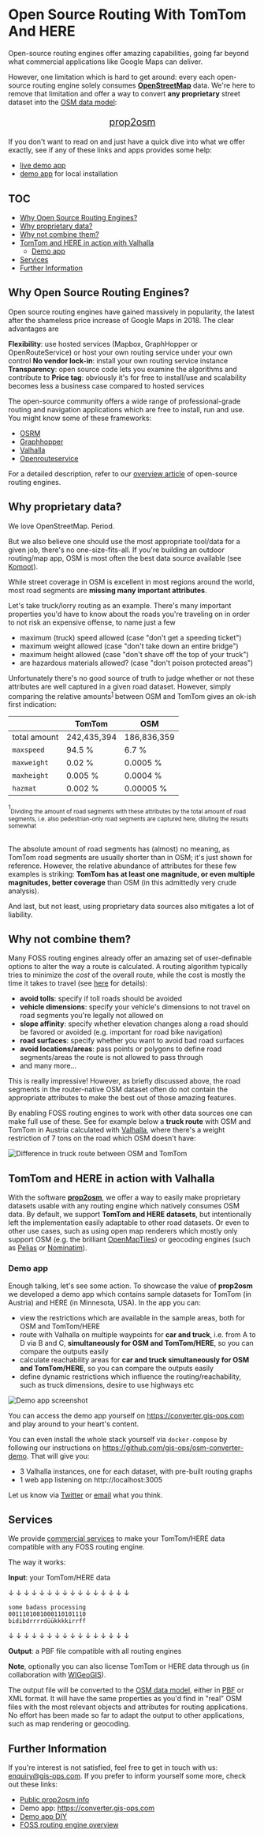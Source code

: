 # Open Source Routing With TomTom And HERE

Open-source routing engines offer amazing capabilities, going far beyond what commercial applications like Google Maps can deliver.

However, one limitation which is hard to get around: every each open-source routing engine solely consumes [**OpenStreetMap**](https://openstreetmap.org) data. We're here to remove that limitation and offer a way to convert **any proprietary** street dataset into the [OSM data model](https://wiki.openstreetmap.org/wiki/Elements):

<p style="text-align: center; font-size: 1.4em"><a href="https://github.com/gis-ops/prop2osm">prop2osm</a></p>

If you don't want to read on and just have a quick dive into what we offer exactly, see if any of these links and apps provides some help:

- [live demo app](https://converter.gis-ops.com)
- [demo app](https://github.com/gis-ops/osm-converter-demo) for local installation

## TOC

<!-- TOC depthFrom:1 depthTo:6 withLinks:1 updateOnSave:0 orderedList:0 -->

- [Why Open Source Routing Engines?](#user-content-why-open-source-routing-engines)
- [Why proprietary data?](#user-content-why-proprietary-data)
- [Why not combine them?](#user-content-why-not-combine-them)
- [TomTom and HERE in action with Valhalla](#user-content-tomtom-and-here-in-action-with-valhalla)
	- [Demo app](#user-content-demo-app)
- [Services](#user-content-services)
- [Further Information](#user-content-further-information)

<!-- /TOC -->

## Why Open Source Routing Engines?

Open source routing engines have gained massively in popularity, the latest after the shameless price increase of Google Maps in 2018. The clear advantages are

**Flexibility**: use hosted services (Mapbox, GraphHopper or OpenRouteService) or host your own routing service under your own control
**No vendor lock-in**: install your own routing service instance
**Transparency**: open source code lets you examine the algorithms and contribute to
**Price tag**: obviously it's for free to install/use and scalability becomes less a business case compared to hosted services

The open-source community offers a wide range of professional-grade routing and navigation applications which are free to install, run and use. You might know some of these frameworks:

- [OSRM](https://github.com/Project-OSRM/osrm-backend)
- [Graphhopper](https://graphhopper.com)
- [Valhalla](https://github.com/valhalla/valhalla)
- [Openrouteservice](https://openrouteservice.org)

For a detailed description, refer to our [overview article](https://gis-ops.com/open-source-routing-engines-and-algorithms-an-overview/) of open-source routing engines.

## Why proprietary data?

We love OpenStreetMap. Period.

But we also believe one should use the most appropriate tool/data for a given job, there's no one-size-fits-all. If you're building an outdoor routing/map app, OSM is most often the best data source available (see [Komoot](https://www.komoot.com)).

While street coverage in OSM is excellent in most regions around the world, most road segments are **missing many important attributes**.

Let's take truck/lorry routing as an example. There's many important properties you'd have to know about the roads you're traveling on in order to not risk an expensive offense, to name just a few

- maximum (truck) speed allowed (case "don't get a speeding ticket")
- maximum weight allowed (case "don't take down an entire bridge")
- maximum height allowed (case "don't shave off the top of your truck")
- are hazardous materials allowed? (case "don't poison protected areas")

Unfortunately there's no good source of truth to judge whether or not these attributes are well captured in a given road dataset. However, simply comparing the relative amounts<sup>[1](#footnote2) </sup>  between OSM and TomTom gives an ok-ish first indication:

|              	| TomTom      	| OSM         	|
|--------------	|-------------	|-------------	|
| total amount 	| 242,435,394 	| 186,836,359 	|
| `maxspeed`   	| 94.5 %      	| 6.7 %       	|
| `maxweight`  	| 0.02 %      	| 0.0005 %    	|
| `maxheight`  	| 0.005 %     	| 0.0004 %    	|
| `hazmat`     	| 0.002 %     	| 0.00005 %   	|

<div id="footnote1" /><sup>1</sup><sub>Dividing the amount of road segments with these attributes by the total amount of road segments, i.e. also pedestrian-only road segments are captured here, diluting the results somewhat</sub>
<br/><br/>

The absolute amount of road segments has (almost) no meaning, as TomTom road segments are usually shorter than in OSM; it's just shown for reference. However, the relative abundance of attributes for these few examples is striking: **TomTom has at least one magnitude, or even multiple magnitudes, better coverage** than OSM (in this admittedly very crude analysis).

And last, but not least, using proprietary data sources also mitigates a lot of liability.

## Why not combine them?

Many FOSS routing engines already offer an amazing set of user-definable options to alter the way a route is calculated. A routing algorithm typically tries to minimize the _cost_ of the overall route, while the cost is mostly the time it takes to travel (see [here](https://gis-ops.com/open-source-routing-engines-and-algorithms-an-overview/#user-content-costweight) for details):

- **avoid tolls**: specify if toll roads should be avoided
- **vehicle dimensions**: specify your vehicle's dimensions to not travel on road segments you're legally not allowed on
- **slope affinity**: specify whether elevation changes along a road should be favored or avoided (e.g. important for road bike navigation)
- **road surfaces**: specify whether you want to avoid bad road surfaces
- **avoid locations/areas**: pass points or polygons to define road segments/areas the route is not allowed to pass through
- and many more...

This is really impressive! However, as briefly discussed above, the road segments in the router-native OSM dataset often do not contain the appropriate attributes to make the best out of those amazing features.

By enabling FOSS routing engines to work with other data sources one can make full use of these. See for example below a **truck route** with OSM and TomTom in Austria calculated with [Valhalla](https://github.com/valhalla/valhalla), where there's a weight restriction of 7 tons on the road which OSM doesn't have:

![Difference in truck route between OSM and TomTom](https://github.com/gis-ops/tutorials/blob/master/news/aux/example_route_7tons.png)

## TomTom and HERE in action with Valhalla

With the software [**prop2osm**](https://github.com/gis-ops/prop2osm), we offer a way to easily make proprietary datasets usable with any routing engine which natively consumes OSM data. By default, we support **TomTom and HERE datasets**, but intentionally left the implementation easily adaptable to other road datasets. Or even to other use cases, such as using open map renderers which mostly only support OSM (e.g. the brilliant [OpenMapTiles](https://github.com/openmaptiles/openmaptiles)) or geocoding engines (such as [Pelias](https://github.com/pelias/pelias) or [Nominatim](https://nominatim.org)).

### Demo app

Enough talking, let's see some action. To showcase the value of **prop2osm** we developed a demo app which contains sample datasets for TomTom (in Austria) and HERE (in Minnesota, USA). In the app you can:
- view the restrictions which are available in the sample areas, both for OSM and TomTom/HERE
- route with Valhalla on multiple waypoints for **car and truck**, i.e. from A to D via B and C, **simultaneously for OSM and TomTom/HERE**, so you can compare the outputs easily
- calculate reachability areas for **car and truck simultaneously for OSM and TomTom/HERE**, so you can compare the outputs easily
- define dynamic restrictions which influence the routing/reachability, such as truck dimensions, desire to use highways etc

![Demo app screenshot](https://github.com/gis-ops/tutorials/blob/master/news/aux/demo_app.png)

You can access the demo app yourself on https://converter.gis-ops.com and play around to your heart's content.

You can even install the whole stack yourself via `docker-compose` by following our instructions on https://github.com/gis-ops/osm-converter-demo. That will give you:
- 3 Valhalla instances, one for each dataset, with pre-built routing graphs
- 1 web app listening on http://localhost:3005

Let us know via [Twitter](https://twitter.com/gis_ops) or [email](mailto:enquiry@gis-ops.com) what you think.

## Services

We provide [commercial services](https://gis-ops.com/routing-and-optimisation/#data-services) to make your TomTom/HERE data compatible with any FOSS routing engine.

The way it works:

**Input**: your TomTom/HERE data

&#8595; &#8595; &#8595; &#8595; &#8595; &#8595; &#8595; &#8595; &#8595; &#8595; &#8595; &#8595; &#8595; &#8595; &#8595; &#8595;

`some badass processing`<br/>
`0011101001000110101110`<br/>
`bidibdrrrrdüükkkkirrff`<br/>

&#8595; &#8595; &#8595; &#8595; &#8595; &#8595; &#8595; &#8595; &#8595; &#8595; &#8595; &#8595; &#8595; &#8595; &#8595; &#8595;

**Output**: a PBF file compatible with all routing engines

**Note**, optionally you can also license TomTom or HERE data through us (in collaboration with [WIGeoGIS](https://www.wigeogis.com/de/home)).

The output file will be converted to the [OSM data model](https://labs.mapbox.com/mapping/osm-data-model/), either in [PBF](https://wiki.openstreetmap.org/wiki/PBF_Format) or XML format. It will have the same properties as you'd find in "real" OSM files with the most relevant objects and attributes for routing applications. No effort has been made so far to adapt the output to other applications, such as map rendering or geocoding.

## Further Information

If you're interest is not satisfied, feel free to get in touch with us: enquiry@gis-ops.com. If you prefer to inform yourself some more, check out these links:

- [Public prop2osm info](https://github.com/gis-ops/prop2osm)
- Demo app: https://converter.gis-ops.com
- [Demo app DIY](https://github.com/gis-ops/osm-converter-demo)
- [FOSS routing engine overview](https://gis-ops.com/open-source-routing-engines-and-algorithms-an-overview/)
